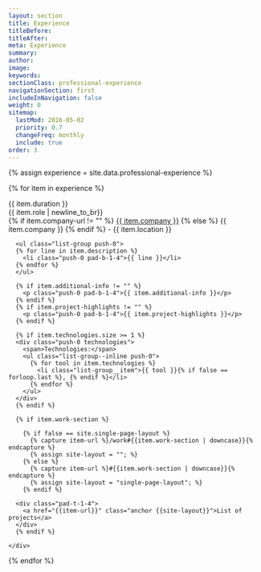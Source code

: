 ```yaml
---
layout: section
title: Experience
titleBefore:
titleAfter:
meta: Experience
summary:
author:
image:
keywords:
sectionClass: professional-experience
navigationSection: first
includeInNavigation: false
weight: 0
sitemap:
  lastMod: 2016-05-02
  priority: 0.7
  changeFreq: monthly
  include: true
order: 3
---
```


{% assign experience = site.data.professional-experience %}

  {% for item in experience %}
  <div {% if false == forloop.last %}class="push-2"{% endif %}>
  <div class="grid">
    <div class="unit [ xs-1 ] brand brand-highlight brand-color micro pad-b-1-4">{{ item.duration }}</div>
    <div class="unit [ xs-1 ] giga">{{ item.role | newline_to_br}}</div>
    <div class="unit [ xs-1 ] pad-b-1-2 italic micro">
      {% if item.company-url != "" %}
        <a href="{{ item.company-url }}" target="_blank">{{ item.company }}</a>
      {% else %}
        {{ item.company }}
      {% endif %}
       - {{ item.location }}
    </div>
    <div class="unit [ xs-1 ] milli">

      <ul class="list-group push-0">
      {% for line in item.description %}
        <li class="push-0 pad-b-1-4">{{ line }}</li>
      {% endfor %}
      </ul>

      {% if item.additional-info != "" %}
        <p class="push-0 pad-b-1-4">{{ item.additional-info }}</p>
      {% endif %}
      {% if item.project-highlights != "" %}
        <p class="push-0 pad-b-1-4">{{ item.project-highlights }}</p>
      {% endif %}

      {% if item.technologies.size >= 1 %}
      <div class="push-0 technologies">
        <span>Technologies:</span>
        <ul class="list-group--inline push-0">
          {% for tool in item.technologies %}
            <li class="list-group__item">{{ tool }}{% if false == forloop.last %}, {% endif %}</li>
          {% endfor %}
        </ul>
      </div>
      {% endif %}

      {% if item.work-section %}

        {% if false == site.single-page-layout %}
          {% capture item-url %}/work#{{item.work-section | downcase}}{% endcapture %}
          {% assign site-layout = ""; %}
        {% else %}
          {% capture item-url %}#{{item.work-section | downcase}}{% endcapture %}
          {% assign site-layout = "single-page-layout"; %}
        {% endif %}

      <div class="pad-t-1-4">
        <a href="{{item-url}}" class="anchor {{site-layout}}">List of projects</a>
      </div>
      {% endif %}

    </div>
  </div>
  </div>
  {% endfor %}
